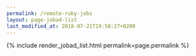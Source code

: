 ```yaml
---
permalink: /remote-ruby-jobs
layout: page-jobad-list
last_modified_at: 2018-07-21T19:58:27+0200
---
```

{% include render_jobad_list.html permalink=page.permalink %}
